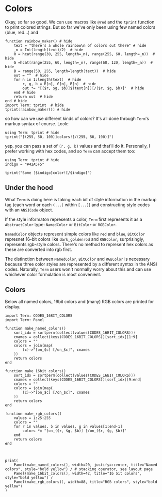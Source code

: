# Colors
Okay, so far so good. We can use macros like `@red` and the `tprint` function to print colored strings. But so far we've only been using few named colors (blue, red...) and 

```@example
function rainbow_maker() # hide
    text = "there's a whole rainbow\n of colors out there" # hide
    _n = Int(length(text)/2)  # hide
    R = hcat(range(30, 255, length=_n), range(255, 60, length=_n))  # hide
    G =hcat(range(255, 60, length=_n), range(60, 120, length=_n))  # hide
    B = range(50, 255, length=length(text))  # hide
    out = ""  # hide
    for n in 1:length(text)  # hide
        r, g, b = R[n], G[n], B[n]  # hide
        out *= "[($r, $g, $b)]$(text[n])[/($r, $g, $b)]"  # hide
    end # hide
    return out  # hide
end # hide
import Term: tprint  # hide
tprint(rainbow_maker()) # hide
```

so how can we use different kinds of colors?
It's all done through `Term`'s markup syntax of course. Look:
```@example
using Term: tprint # hide
tprint("[(255, 50, 100)]colors![/(255, 50, 100)]")
```

yep, you can pass a set of `(r, g, b)` values and that'll do it. Personally, I prefer working with hex codes, and so `Term` can accept them too:
```@example
using Term: tprint # hide
indigo = "#42A5F5"

tprint("Some [$indigo]color![/$indigo]")
```

## Under the hood
What `Term` is doing here is taking each bit of style information in the markup tag (each word or each `(...)` within `[...]`) and constructing style codes with an `ANSICode` object.

If the style informaton represents a color, `Term` first represents it as a `AbstractColor` type: `NamedColor` or `BitColor` or `RGBColor`.  

`NamedColor` objects represent simple colors like `red` and `blue`, `BitColor` represnet 16-bit colors like `dark_goldenrod` and `RGBColor`, surprisingly, represents rgb-style colors. There's no method to represent hex colors as these are converted into rgb first. 

The distinction between `NamedColor`, `BitColor` and `RGBColor` is necessary because three color styles are represented by a different syntax in the ANSI codes. Naturally, `Term` users won't normally worry about this and can use whichever color formulation is most convenient.


## Colors
Below all named colors, 16bit colors and (many) RGB colors are printed for display.

```@example
import Term: CODES_16BIT_COLORS
import Term: Panel

function make_named_colors()
    sort_idx = sortperm(collect(values(CODES_16BIT_COLORS)))
    cnames = collect(keys(CODES_16BIT_COLORS))[sort_idx][1:9]
    colors = ""
    colors = join(map(
        (c)->"[on_$c] [/on_$c]", cnames
    ))
    return colors
end

function make_16bit_colors()
    sort_idx = sortperm(collect(values(CODES_16BIT_COLORS)))
    cnames = collect(keys(CODES_16BIT_COLORS))[sort_idx][9:end]
    colors = ""
    colors = join(map(
        (c)->"[on_$c] [/on_$c]", cnames
    ))
    return colors
end

function make_rgb_colors()
    values = 1:25:255
    colors = ""
    for r in values, b in values, g in values[1:end-1]
        colors *= "[on_($r, $g, $b)] [/on_($r, $g, $b)]"
    end
    return colors
end



print(
    Panel(make_named_colors(), width=20, justify=:center, title="Named  colors", style="bold yellow") / # stacking operator, see layout page
    Panel(make_16bit_colors(), width=42, title="16 bit colors", style="bold yellow") / 
    Panel(make_rgb_colors(), width=88, title="RGB colors", style="bold yellow")
)
```